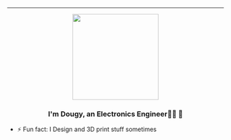 <hr>
<div id="header" align="center">
 
  <img src="https://media.giphy.com/media/J4yDZkszyi6gRTiPeh/giphy.gif" width="200"/>

</div>


### <div align="center">I'm Dougy, an Electronics Engineer👨‍💻 🚀</div>  
  

  

- ⚡ Fun fact: I Design and 3D print stuff sometimes  
  

<br/>  


